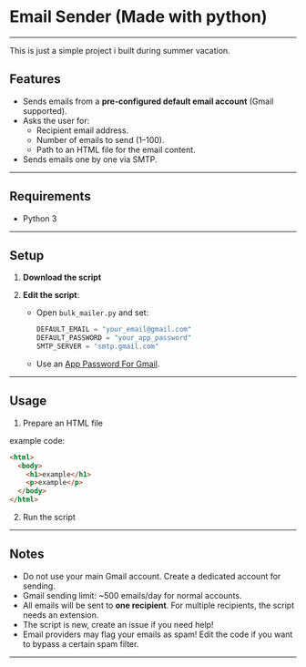 # Email Sender (Made with python)

---

This is just a simple project i built during summer vacation.

## Features
- Sends emails from a **pre-configured default email account** (Gmail supported).
- Asks the user for:
  - Recipient email address.
  - Number of emails to send (1–100).
  - Path to an HTML file for the email content.
- Sends emails one by one via SMTP.

---

## Requirements
- Python 3

---

## Setup
1. **Download the script**

2. **Edit the script**:
   - Open `bulk_mailer.py` and set:
     ```python
     DEFAULT_EMAIL = "your_email@gmail.com"
     DEFAULT_PASSWORD = "your_app_password"
     SMTP_SERVER = "smtp.gmail.com"
     ```
   - Use an [App Password For Gmail](https://support.google.com/mail/answer/185833?hl=en).
     
---

## Usage
1. Prepare an HTML file

example code:

   ```html
   <html>
     <body>
       <h1>example</h1>
       <p>example</p>
     </body>
   </html>
   ```

2. Run the script


---

## Notes
- Do not use your main Gmail account. Create a dedicated account for sending.
- Gmail sending limit: ~500 emails/day for normal accounts.
- All emails will be sent to **one recipient**. For multiple recipients, the script needs an extension.
- The script is new, create an issue if you need help!
- Email providers may flag your emails as spam! Edit the code if you want to bypass a certain spam filter.

---
